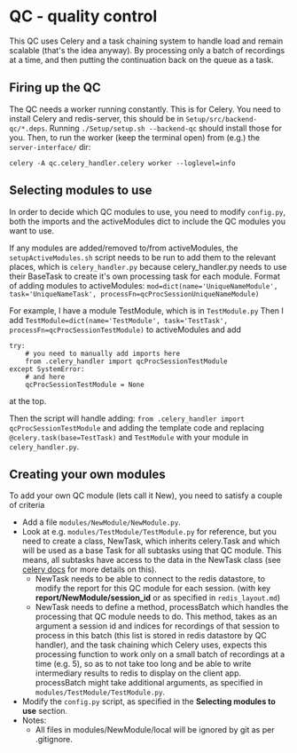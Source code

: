 # QC - quality control

This QC uses Celery and a task chaining system to handle load and remain scalable (that's the idea anyway). By processing only a batch of recordings at a time, and then putting the continuation back on the queue as a task.

## Firing up the QC

The QC needs a worker running constantly. This is for Celery. You need to install Celery and redis-server, this should be in `Setup/src/backend-qc/*.deps`. Running `./Setup/setup.sh --backend-qc` should install those for you.
Then, to run the worker (keep the terminal open) from (e.g.) the `server-interface/` dir:
```
celery -A qc.celery_handler.celery worker --loglevel=info
```

## Selecting modules to use

In order to decide which QC modules to use, you need to modify `config.py`, both the imports and the activeModules dict to include the QC modules you want to use.

If any modules are added/removed to/from activeModules, the `setupActiveModules.sh` script needs to be run to add them to the relevant places, which is `celery_handler.py` because celery_handler.py needs to use their BaseTask to create it's own processing task for each module.
Format of adding modules to activeModules:
  `mod=dict(name='UniqueNameModule', task='UniqueNameTask', processFn=qcProcSessionUniqueNameModule)`

For example, I have a module TestModule, which is in `TestModule.py`
Then I add `TestModule=dict(name='TestModule', task='TestTask', processFn=qcProcSessionTestModule)` to activeModules and add 
```
try:
    # you need to manually add imports here
    from .celery_handler import qcProcSessionTestModule
except SystemError:
    # and here
    qcProcSessionTestModule = None
```
at the top.

Then the script will handle adding: `from .celery_handler import qcProcSessionTestModule` and adding the template code and replacing `@celery.task(base=TestTask)` and `TestModule` with your module in `celery_handler.py`.


## Creating your own modules

To add your own QC module (lets call it New), you need to satisfy a couple of criteria

* Add a file `modules/NewModule/NewModule.py`.
* Look at e.g. `modules/TestModule/TestModule.py` for reference, but you need to create a class, NewTask, which inherits celery.Task and which will be used as a base Task for all subtasks using that QC module. This means, all subtasks have access to the data in the NewTask class (see [celery docs](http://docs.celeryproject.org/en/latest/userguide/tasks.html#custom-task-classes) for more details on this).
  * NewTask needs to be able to connect to the redis datastore, to modify the report for this QC module for each session. (with key **report/NewModule/session_id** or as specified in `redis_layout.md`)
  * NewTask needs to define a method, processBatch which handles the processing that QC module needs to do. This method, takes as an argument a session id and indices for recordings of that session to process in this batch (this list is stored in redis datastore by QC handler), and the task chaining which Celery uses, expects this processing function to work only on a small batch of recordings at a time (e.g. 5), so as to not take too long and be able to write intermediary results to redis to display on the client app. processBatch might take additional arguments, as specified in `modules/TestModule/TestModule.py`.
* Modify the `config.py` script, as specified in the **Selecting modules to use** section.
* Notes:
  * All files in modules/NewModule/local will be ignored by git as per .gitignore.